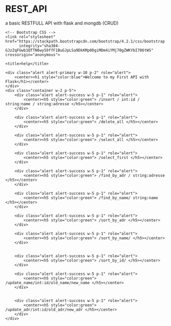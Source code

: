 # REST_API
a basic RESTFULL API with flask and mongdb (CRUD)

<!doctype html>
<html lang="en">
<head>
    <!-- Required meta tags -->
    <meta charset="utf-8">
    <meta name="viewport" content="width=device-width, initial-scale=1, shrink-to-fit=no">

    <!-- Bootstrap CSS -->
    <link rel="stylesheet" href="https://stackpath.bootstrapcdn.com/bootstrap/4.2.1/css/bootstrap.min.css"
          integrity="sha384-GJzZqFGwb1QTTN6wy59ffF1BuGJpLSa9DkKMp0DgiMDm4iYMj70gZWKYbI706tWS" crossorigin="anonymous">

    <title>help</title>
</head>
<body>
<div class="container">
    <!-- Content here -->

    <div class="alert alert-primary w-10 p-2" role="alert">
        <center><h1 style="color:blue">Welcome to my First API with Flask</h1></center>
    </div>
    <div class="container w-2 p-5">
        <div class="alert alert-success w-5 p-1" role="alert">
            <center><h5 style="color:green"> /insert / int:id / string:name / string:adresse </h5></center>
        </div>

        <div class="alert alert-success w-5 p-1" role="alert">
            <center><h5 style="color:green"> /delete_all </h5></center>
        </div>

        <div class="alert alert-success w-5 p-1" role="alert">
            <center><h5 style="color:green"> /select_all </h5></center>
        </div>

        <div class="alert alert-success w-5 p-1" role="alert">
            <center><h5 style="color:green"> /select_first </h5></center>
        </div>

        <div class="alert alert-success w-5 p-1" role="alert">
            <center><h5 style="color:green"> /find_by_adr / string:adresse </h5></center>
        </div>

        <div class="alert alert-success w-5 p-1" role="alert">
            <center><h5 style="color:green"> /find_by_name/ string:name </h5></center>
        </div>

        <div class="alert alert-success w-5 p-1" role="alert">
            <center><h5 style="color:green"> /sort_by_adr </h5></center>
        </div>

        <div class="alert alert-success w-5 p-1" role="alert">
            <center><h5 style="color:green"> /sort_by_name/ </h5></center>
        </div>


        <div class="alert alert-success w-5 p-1" role="alert">
            <center><h5 style="color:green"> /sort_by_id/ </h5></center>
        </div>

        <div class="alert alert-success w-5 p-1" role="alert">
            <center><h5 style="color:green"> /update_name/int:id/old_name/new_name </h5></center>
        </div>


        <div class="alert alert-success w-5 p-1" role="alert">
            <center><h5 style="color:green"> /update_adr/int:id/old_adr/new_adr </h5></center>
        </div>
    </div>

</div>


<!-- Optional JavaScript -->
<!-- jQuery first, then Popper.js, then Bootstrap JS -->
<script src="https://code.jquery.com/jquery-3.3.1.slim.min.js"
        integrity="sha384-q8i/X+965DzO0rT7abK41JStQIAqVgRVzpbzo5smXKp4YfRvH+8abtTE1Pi6jizo"
        crossorigin="anonymous"></script>
<script src="https://cdnjs.cloudflare.com/ajax/libs/popper.js/1.14.6/umd/popper.min.js"
        integrity="sha384-wHAiFfRlMFy6i5SRaxvfOCifBUQy1xHdJ/yoi7FRNXMRBu5WHdZYu1hA6ZOblgut"
        crossorigin="anonymous"></script>
<script src="https://stackpath.bootstrapcdn.com/bootstrap/4.2.1/js/bootstrap.min.js"
        integrity="sha384-B0UglyR+jN6CkvvICOB2joaf5I4l3gm9GU6Hc1og6Ls7i6U/mkkaduKaBhlAXv9k"
        crossorigin="anonymous"></script>
</body>
</html>

